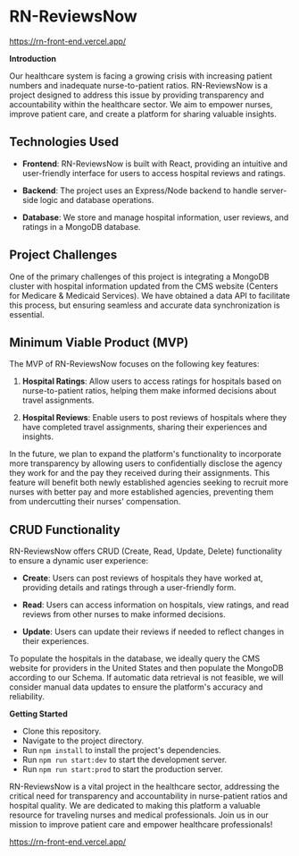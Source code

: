 # RN-ReviewsNow 

https://rn-front-end.vercel.app/

**Introduction**

Our healthcare system is facing a growing crisis with increasing patient numbers and inadequate nurse-to-patient ratios. RN-ReviewsNow is a project designed to address this issue by providing transparency and accountability within the healthcare sector. We aim to empower nurses, improve patient care, and create a platform for sharing valuable insights.



## Technologies Used

- **Frontend**: RN-ReviewsNow is built with React, providing an intuitive and user-friendly interface for users to access hospital reviews and ratings.

- **Backend**: The project uses an Express/Node backend to handle server-side logic and database operations.

- **Database**: We store and manage hospital information, user reviews, and ratings in a MongoDB database.


## Project Challenges

One of the primary challenges of this project is integrating a MongoDB cluster with hospital information updated from the CMS website (Centers for Medicare & Medicaid Services). We have obtained a data API to facilitate this process, but ensuring seamless and accurate data synchronization is essential.

## Minimum Viable Product (MVP)

The MVP of RN-ReviewsNow focuses on the following key features:

1. **Hospital Ratings**: Allow users to access ratings for hospitals based on nurse-to-patient ratios, helping them make informed decisions about travel assignments.

2. **Hospital Reviews**: Enable users to post reviews of hospitals where they have completed travel assignments, sharing their experiences and insights.

In the future, we plan to expand the platform's functionality to incorporate more transparency by allowing users to confidentially disclose the agency they work for and the pay they received during their assignments. This feature will benefit both newly established agencies seeking to recruit more nurses with better pay and more established agencies, preventing them from undercutting their nurses' compensation.

## CRUD Functionality

RN-ReviewsNow offers CRUD (Create, Read, Update, Delete) functionality to ensure a dynamic user experience:

- **Create**: Users can post reviews of hospitals they have worked at, providing details and ratings through a user-friendly form.

- **Read**: Users can access information on hospitals, view ratings, and read reviews from other nurses to make informed decisions.

- **Update**: Users can update their reviews if needed to reflect changes in their experiences.


To populate the hospitals in the database, we ideally query the CMS website for providers in the United States and then populate the MongoDB according to our Schema. If automatic data retrieval is not feasible, we will consider manual data updates to ensure the platform's accuracy and reliability.

**Getting Started**

- Clone this repository.
- Navigate to the project directory.
- Run `npm install` to install the project's dependencies.
- Run `npm run start:dev` to start the development server.
- Run `npm run start:prod` to start the production server.


RN-ReviewsNow is a vital project in the healthcare sector, addressing the critical need for transparency and accountability in nurse-patient ratios and hospital quality. We are dedicated to making this platform a valuable resource for traveling nurses and medical professionals. Join us in our mission to improve patient care and empower healthcare professionals!

https://rn-front-end.vercel.app/
